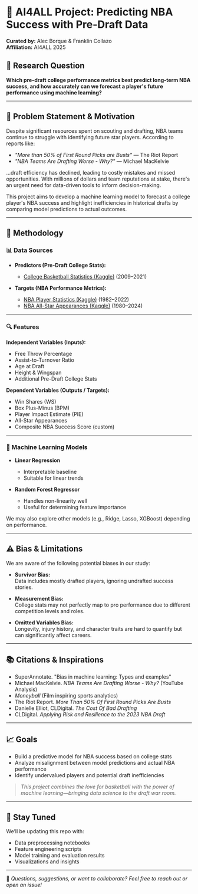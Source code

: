 # 🏀 AI4ALL Project: Predicting NBA Success with Pre-Draft Data

**Curated by:** Alec Borque & Franklin Collazo  
**Affiliation:** AI4ALL 2025

## 📌 Research Question

**Which pre-draft college performance metrics best predict long-term NBA success, and how accurately can we forecast a player's future performance using machine learning?**

---

## 🎯 Problem Statement & Motivation

Despite significant resources spent on scouting and drafting, NBA teams continue to struggle with identifying future star players. According to reports like:

- _"More than 50% of First Round Picks are Busts"_ — The Riot Report  
- _"NBA Teams Are Drafting Worse - Why?"_ — Michael MacKelvie

…draft efficiency has declined, leading to costly mistakes and missed opportunities. With millions of dollars and team reputations at stake, there's an urgent need for data-driven tools to inform decision-making.

This project aims to develop a machine learning model to forecast a college player's NBA success and highlight inefficiencies in historical drafts by comparing model predictions to actual outcomes.

---

## 🧪 Methodology

### 📊 Data Sources

- **Predictors (Pre-Draft College Stats):**  
  - [College Basketball Statistics (Kaggle)](https://www.kaggle.com/datasets/adityak2003/college-basketball-players-20092021?select=CollegeBasketballPlayers2009-2021.csv) (2009–2021)

- **Targets (NBA Performance Metrics):**  
  - [NBA Player Statistics (Kaggle)](https://www.kaggle.com/code/robertsunderhaft/predicting-the-nba-mvp/input) (1982–2022)  
  - [NBA All-Star Appearances (Kaggle)](https://www.kaggle.com/datasets/rodneycarroll78/nba-stats-1980-2024?select=All-Star+Selections.csv) (1980–2024)

---

### 🔍 Features

**Independent Variables (Inputs):**

- Free Throw Percentage  
- Assist-to-Turnover Ratio  
- Age at Draft  
- Height & Wingspan  
- Additional Pre-Draft College Stats

**Dependent Variables (Outputs / Targets):**

- Win Shares (WS)  
- Box Plus-Minus (BPM)  
- Player Impact Estimate (PIE)  
- All-Star Appearances  
- Composite NBA Success Score (custom)

---

### 🤖 Machine Learning Models

- **Linear Regression**  
  - Interpretable baseline  
  - Suitable for linear trends  

- **Random Forest Regressor**  
  - Handles non-linearity well  
  - Useful for determining feature importance  

We may also explore other models (e.g., Ridge, Lasso, XGBoost) depending on performance.

---

## ⚠️ Bias & Limitations

We are aware of the following potential biases in our study:

- **Survivor Bias:**  
  Data includes mostly drafted players, ignoring undrafted success stories.
  
- **Measurement Bias:**  
  College stats may not perfectly map to pro performance due to different competition levels and roles.
  
- **Omitted Variables Bias:**  
  Longevity, injury history, and character traits are hard to quantify but can significantly affect careers.

---

## 📚 Citations & Inspirations

- SuperAnnotate. "Bias in machine learning: Types and examples"
- Michael MacKelvie. *NBA Teams Are Drafting Worse - Why?* (YouTube Analysis)
- *Moneyball* (Film inspiring sports analytics)
- The Riot Report. *More Than 50% Of First Round Picks Are Busts*
- Danielle Elliot, CLDigital. *The Cost Of Bad Drafting*
- CLDigital. *Applying Risk and Resilience to the 2023 NBA Draft*

---

## 📈 Goals

- Build a predictive model for NBA success based on college stats  
- Analyze misalignment between model predictions and actual NBA performance 
- Identify undervalued players and potential draft inefficiencies  

> *This project combines the love for basketball with the power of machine learning—bringing data science to the draft war room.*

---

## 🚀 Stay Tuned

We’ll be updating this repo with:

- Data preprocessing notebooks  
- Feature engineering scripts  
- Model training and evaluation results  
- Visualizations and insights  

---

🧠 _Questions, suggestions, or want to collaborate? Feel free to reach out or open an issue!_
